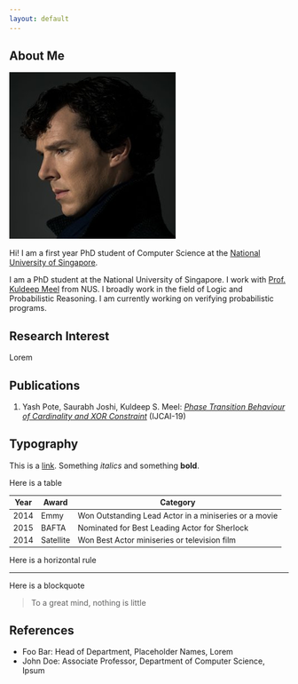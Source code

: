 ```yaml
---
layout: default
---
```


## About Me

<img class="profile-picture" src="sherlock.jpg">

Hi! I am a first year PhD student of Computer Science at the [National University of Singapore]().

I am a PhD student at the National University of Singapore. I work with [Prof. Kuldeep Meel](https://www.comp.nus.edu.sg/~meel/) from NUS. I broadly work in the field of Logic and Probabilistic Reasoning. I am currently working on verifying probabilistic programs.

## Research Interest

Lorem

## Publications

1. Yash Pote, Saurabh Joshi, Kuldeep S. Meel: *[Phase Transition Behaviour of Cardinality and XOR Constraint]()* (IJCAI-19)

## Typography

This is a [link](http://google.com). Something *italics* and something **bold**.

Here is a table

Year | Award | Category
-----|-------|--------
2014 | Emmy  | Won Outstanding Lead Actor in a miniseries or a movie
2015 | BAFTA | Nominated for Best Leading Actor for Sherlock
2014 | Satellite | Won Best Actor miniseries or television film

Here is a horizontal rule

---

Here is a blockquote

> To a great mind, nothing is little

## References

* Foo Bar: Head of Department, Placeholder Names, Lorem
* John Doe: Associate Professor, Department of Computer Science, Ipsum
